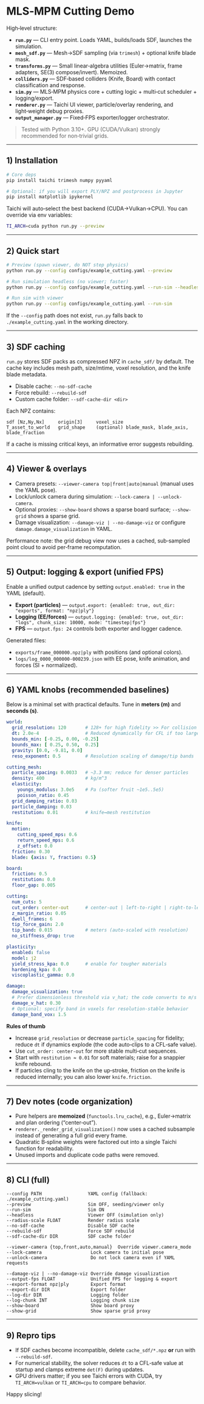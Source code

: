 # MLS‑MPM Cutting Demo

High‑level structure:
- **`run.py`** — CLI entry point. Loads YAML, builds/loads SDF, launches the simulation.
- **`mesh_sdf.py`** — Mesh→SDF sampling (via `trimesh`) + optional knife blade mask.
- **`transforms.py`** — Small linear‑algebra utilities (Euler→matrix, frame adapters, SE(3) compose/invert). Memoized.
- **`colliders.py`** — SDF‑based colliders (Knife, Board) with contact classification and response.
- **`sim.py`** — MLS‑MPM physics core + cutting logic + multi‑cut scheduler + logging/export.
- **`renderer.py`** — Taichi UI viewer, particle/overlay rendering, and light‑weight debug proxies.
- **`output_manager.py`** — Fixed‑FPS exporter/logger orchestrator.

> Tested with Python 3.10+. GPU (CUDA/Vulkan) strongly recommended for non‑trivial grids.

---

## 1) Installation

```bash
# Core deps
pip install taichi trimesh numpy pyyaml

# Optional: if you will export PLY/NPZ and postprocess in Jupyter
pip install matplotlib ipykernel
```

Taichi will auto‑select the best backend (CUDA→Vulkan→CPU). You can override via env variables:
```bash
TI_ARCH=cuda python run.py --preview
```

---

## 2) Quick start

```bash
# Preview (spawn viewer, do NOT step physics)
python run.py --config configs/example_cutting.yaml --preview

# Run simulation headless (no viewer; faster)
python run.py --config configs/example_cutting.yaml --run-sim --headless

# Run sim with viewer
python run.py --config configs/example_cutting.yaml --run-sim
```

If the `--config` path does not exist, `run.py` falls back to `./example_cutting.yaml` in the working directory.

---

## 3) SDF caching

`run.py` stores SDF packs as compressed NPZ in `cache_sdf/` by default.
The cache key includes mesh path, size/mtime, voxel resolution, and the knife blade metadata.
- Disable cache: `--no-sdf-cache`
- Force rebuild: `--rebuild-sdf`
- Custom cache folder: `--sdf-cache-dir <dir>`

Each NPZ contains:
```
sdf [Nz,Ny,Nx]     origin[3]     voxel_size
T_asset_to_world   grid_shape    (optional) blade_mask, blade_axis, blade_fraction
```
If a cache is missing critical keys, an informative error suggests rebuilding.

---

## 4) Viewer & overlays

- Camera presets: `--viewer-camera top|front|auto|manual` (manual uses the YAML pose).
- Lock/unlock camera during simulation: `--lock-camera | --unlock-camera`.
- Optional proxies: `--show-board` shows a sparse board surface; `--show-grid` shows a sparse grid.
- Damage visualization: `--damage-viz | --no-damage-viz` or configure `damage.damage_visualization` in YAML.

Performance note: the grid debug view now uses a cached, sub‑sampled point cloud to avoid per‑frame recomputation.

---

## 5) Output: logging & export (unified FPS)

Enable a unified output cadence by setting `output.enabled: true` in the YAML (default).
- **Export (particles)** — `output.export: {enabled: true, out_dir: "exports", format: "npz|ply"}`
- **Logging (EE/forces)** — `output.logging: {enabled: true, out_dir: "logs", chunk_size: 10000, mode: "timestep|fps"}`
- **FPS** — `output.fps: 24` controls both exporter and logger cadence.

Generated files:
- `exports/frame_000000.npz|ply` with positions (and optional colors).
- `logs/log_0000_000000-000239.json` with EE pose, knife animation, and forces (SI + normalized).

---

## 6) YAML knobs (recommended baselines)

Below is a minimal set with practical defaults. Tune in **meters (m)** and **seconds (s)**.

```yaml
world:
  grid_resolution: 120       # 128+ for high fidelity >> For collision accuracy, use 120+ 
  dt: 2.0e-4                 # Reduced dynamically for CFL if too large
  bounds_min: [-0.25, 0.00, -0.25]
  bounds_max: [ 0.25, 0.50,  0.25]
  gravity: [0.0, -9.81, 0.0]
  reso_exponent: 0.5         # Resolution scaling of damage/tip bands

cutting_mesh:
  particle_spacing: 0.0033   # ~3.3 mm; reduce for denser particles
  density: 400               # kg/m^3
  elasticity:
    youngs_modulus: 3.0e5    # Pa (softer fruit ~1e5..5e5)
    poisson_ratio: 0.45
  grid_damping_ratio: 0.03
  particle_damping: 0.03
  restitution: 0.01          # knife↔mesh restitution

knife:
  motion:
    cutting_speed_mps: 0.6
    return_speed_mps: 0.6
    z_offset: 0.0
  friction: 0.30
  blade: {axis: Y, fraction: 0.5}

board:
  friction: 0.5
  restitution: 0.0
  floor_gap: 0.005

cutting:
  num_cuts: 5
  cut_order: center-out      # center-out | left-to-right | right-to-left
  z_margin_ratio: 0.05
  dwell_frames: 6
  tip_force_gain: 2.0
  tip_band: 0.015            # meters (auto‑scaled with resolution)
  no_stiffness_drop: true

plasticity:
  enabled: false
  model: j2
  yield_stress_kpa: 0.0      # enable for tougher materials
  hardening_kpa: 0.0
  viscoplastic_gamma: 0.0

damage:
  damage_visualization: true
  # Prefer dimensionless threshold via v_hat; the code converts to m/s using dx/dt
  damage_v_hat: 0.30
  # Optional: specify band in voxels for resolution‑stable behavior
  damage_band_vox: 1.5
```

**Rules of thumb**
- Increase `grid_resolution` or decrease `particle_spacing` for fidelity; reduce `dt` if dynamics explode (the code auto‑clips to a CFL‑safe value).
- Use `cut_order: center-out` for more stable multi‑cut sequences.
- Start with `restitution ≈ 0.01` for soft materials; raise for a snappier knife rebound.
- If particles cling to the knife on the up‑stroke, friction on the knife is reduced internally; you can also lower `knife.friction`.

---

## 7) Dev notes (code organization)

- Pure helpers are **memoized** (`functools.lru_cache`), e.g., Euler→matrix and plan ordering (“center‑out”).
- `renderer._render_grid_visualization()` now uses a cached subsample instead of generating a full grid every frame.
- Quadratic B‑spline weights were factored out into a single Taichi function for readability.
- Unused imports and duplicate code paths were removed.

---

## 8) CLI (full)

```text
--config PATH                 YAML config (fallback: ./example_cutting.yaml)
--preview                     Sim OFF, seeding/viewer only
--run-sim                     Sim ON
--headless                    Viewer OFF (simulation only)
--radius-scale FLOAT          Render radius scale
--no-sdf-cache                Disable SDF cache
--rebuild-sdf                 Force SDF rebuild
--sdf-cache-dir DIR           SDF cache folder

--viewer-camera {top,front,auto,manual}  Override viewer.camera_mode
--lock-camera                  Lock camera to initial pose
--unlock-camera                Do not lock camera even if YAML requests

--damage-viz | --no-damage-viz Override damage visualization
--output-fps FLOAT             Unified FPS for logging & export
--export-format npz|ply        Export format
--export-dir DIR               Export folder
--log-dir DIR                  Logging folder
--log-chunk INT                Logging chunk size
--show-board                   Show board proxy
--show-grid                    Show sparse grid proxy
```

---

## 9) Repro tips

- If SDF caches become incompatible, delete `cache_sdf/*.npz` **or** run with `--rebuild-sdf`.
- For numerical stability, the solver reduces `dt` to a CFL‑safe value at startup and clamps extreme `det(F)` during updates.
- GPU drivers matter; if you see Taichi errors with CUDA, try `TI_ARCH=vulkan` or `TI_ARCH=cpu` to compare behavior.

Happy slicing!